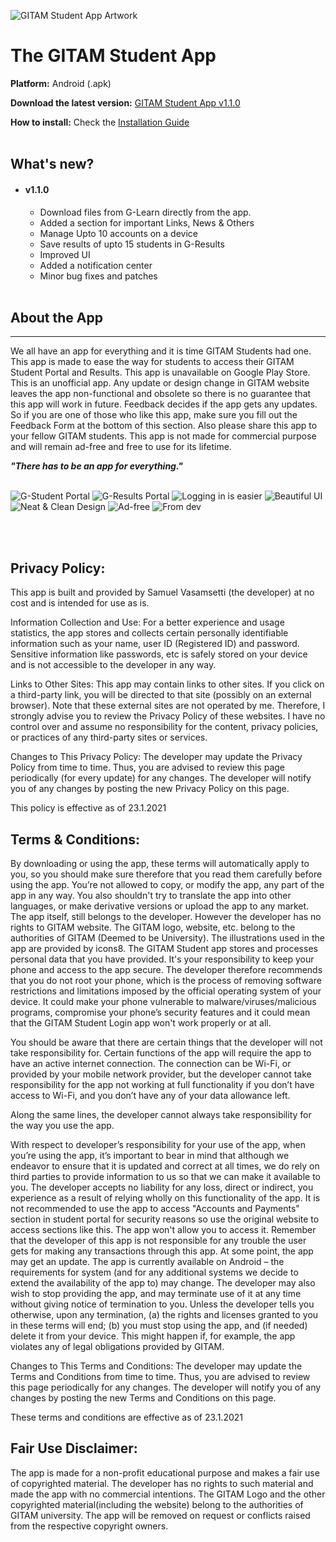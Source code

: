 ![GITAM Student App Artwork](/imgs/gsa1.png)
# The GITAM Student App 
**Platform:** Android (.apk)

**Download the latest version:** [GITAM Student App v1.1.0](gsa.apk)

**How to install:** Check the [Installation Guide](misc/installation-guide.pdf)
<br />
<br />

## What's new?
* #### v1.1.0
    * Download files from G-Learn directly from the app.
    * Added a section for important Links, News & Others
    * Manage Upto 10 accounts on a device
    * Save results of upto 15 students in G-Results
    * Improved UI
    * Added a notification center
    * Minor bug fixes and patches
<br /><br />

## About the App
---
We all have an app for everything and it is time GITAM Students had one. This app is made to ease the way for students to access their GITAM Student Portal and Results. This app is unavailable on Google Play Store. This is an unofficial app. Any update or design change in GITAM website leaves the app non-functional and obsolete so there is no guarantee that this app will work in future.
Feedback decides if the app gets any updates. So if you are one of those who like this app, make sure you fill out the Feedback Form at the bottom of this section. Also please share this app to your fellow GITAM students. This app is not made for commercial purpose and will remain ad-free and free to use for its lifetime.

***"There has to be an app for everything."***
<br />
<br />

![G-Student Portal](/imgs/gsa2.png)
![G-Results Portal](/imgs/gsa3.png)
![Logging in is easier](/imgs/gsa4.png)
![Beautiful UI](/imgs/gsa5.png)
![Neat & Clean Design](/imgs/gsa6.png)
![Ad-free](/imgs/gsa7.png)
![From dev](/imgs/gsa8.png)

<br />
<br />

## Privacy Policy:
This app is built and provided by Samuel Vasamsetti (the developer) at no cost and is intended for use as is.

Information Collection and Use:
For a better experience and usage statistics, the app stores and collects certain personally identifiable information such as your name, user ID (Registered ID) and password. Sensitive information like passwords, etc is safely stored on your device and is not accessible to the developer in any way.

Links to Other Sites: 
This app may contain links to other sites. If you click on a third-party link, you will be directed to that site (possibly on an external browser). Note that these external sites are not operated by me. Therefore, I strongly advise you to review the Privacy Policy of these websites. I have no control over and assume no responsibility for the content, privacy policies, or practices of any third-party sites or services.

Changes to This Privacy Policy: 
The developer may update the Privacy Policy from time to time. Thus, you are advised to review this page periodically (for every update) for any changes. The developer will notify you of any changes by posting the new Privacy Policy on this page.

This policy is effective as of 23.1.2021

## Terms & Conditions:
By downloading or using the app, these terms will automatically apply to you, so you should make sure therefore that you read them carefully before using the app. You’re not allowed to copy, or modify the app, any part of the app in any way. You also shouldn't try to translate the app into other languages, or make derivative versions or upload the app to any market. The app itself, still belongs to the developer. However the developer has no rights to GITAM website. The GITAM logo, website, etc. belong to the authorities of GITAM (Deemed to be University). The illustrations used in the app are provided by icons8.
The GITAM Student app stores and processes personal data that you have provided. It's your responsibility to keep your phone and access to the app secure. The developer therefore recommends that you do not root your phone, which is the process of removing software restrictions and limitations imposed by the official operating system of your device. It could make your phone vulnerable to malware/viruses/malicious programs, compromise your phone’s security features and it could mean that the GITAM Student Login app won't work properly or at all.

You should be aware that there are certain things that the developer will not take responsibility for. Certain functions of the app will require the app to have an active internet connection. The connection can be Wi-Fi, or provided by your mobile network provider, but the developer cannot take responsibility for the app not working at full functionality if you don’t have access to Wi-Fi, and you don’t have any of your data allowance left.

Along the same lines, the developer cannot always take responsibility for the way you use the app.

With respect to developer’s responsibility for your use of the app, when you’re using the app, it’s important to bear in mind that although we endeavor to ensure that it is updated and correct at all times, we do rely on third parties to provide information to us so that we can make it available to you. The developer accepts no liability for any loss, direct or indirect, you experience as a result of relying wholly on this functionality of the app.
It is not recommended to use the app to access "Accounts and Payments" section in student portal for security reasons so use the original website to access sections like this. The app won't allow you to access it.
Remember that the developer of this app is not responsible for any trouble the user gets for making any transactions through this app.
At some point, the app may get an update. The app is currently available on Android – the requirements for system (and for any additional systems we decide to extend the availability of the app to) may change. The developer may also wish to stop providing the app, and may terminate use of it at any time without giving notice of termination to you. Unless the developer tells you otherwise, upon any termination, (a) the rights and licenses granted to you in these terms will end; (b) you must stop using the app, and (if needed) delete it from your device. This might happen if, for example, the app violates any of legal obligations provided by GITAM.

Changes to This Terms and Conditions:
The developer may update the Terms and Conditions from time to time. Thus, you are advised to review this page periodically for any changes. The developer will notify you of any changes by posting the new Terms and Conditions on this page.

These terms and conditions are effective as of 23.1.2021


## Fair Use Disclaimer:
The app is made for a non-profit educational purpose and makes a fair use of copyrighted material. The developer has no rights to such material and made the app with no commercial intentions. The GITAM Logo and the other copyrighted material(including the website) belong to the authorities of GITAM university. The app will be removed on request or conflicts raised from the respective copyright owners.